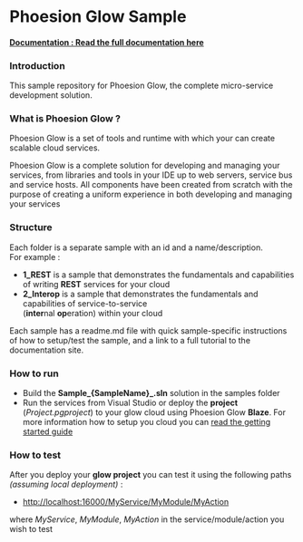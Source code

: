 # Phoesion Glow Sample


#### [Documentation : Read the full documentation here](https://glow-docs.phoesion.com/articles/intro.html)


### Introduction
This sample repository for Phoesion Glow, the complete micro-service development solution. 


### What is Phoesion Glow ?
Phoesion Glow is a set of tools and runtime with which your can create scalable cloud services.

Phoesion Glow is a complete solution for developing and managing your services, from libraries and tools in your IDE up to web servers, service bus and service hosts. All components have been created from scratch with the purpose of creating a uniform experience in both developing and managing your services


### Structure
Each folder is a separate sample with an id and a name/description. \
For example :

- **1_REST** is a sample that demonstrates the fundamentals and capabilities of writing **REST** services for your cloud
- **2_Interop** is a sample that demonstrates the fundamentals and capabilities of service-to-service \
  (**inter**nal **op**eration) within your cloud

Each sample has a readme.md file with quick sample-specific instructions of how to setup/test the sample, and a link to a full tutorial to the documentation site.


### How to run
- Build the **Sample_{SampleName}_.sln** solution in the samples folder
- Run the services from Visual Studio or deploy the **project** (*Project.pgproject*) to your glow cloud using Phoesion Glow **Blaze**. For more information how to setup you cloud you can [read the getting started guide](https://glow-docs.phoesion.com/getting_started/DevMachine_Setup.html)


### How to test
After you deploy your **glow project** you can test it using the following paths *(assuming local deployment)* :

- [http://localhost:16000/MyService/MyModule/MyAction]() 

where *MyService*, *MyModule*, *MyAction* in the service/module/action you wish to test

